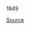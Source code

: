 1849

[Source](https://altex.ro/masina-de-spalat-rufe-frontala-slim-lg-f2wr508sbw-steam-8-kg-1200rpm-clasa-a-alb/cpd/MSFF2WR508SBW/)